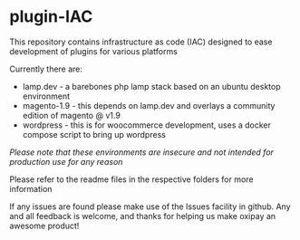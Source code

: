 # plugin-IAC

This repository contains infrastructure as code (IAC) designed to ease development of plugins for various platforms

Currently there are:
* lamp.dev - a barebones php lamp stack based on an ubuntu desktop environment
* magento-1.9 - this depends on lamp.dev and overlays a community edition of magento @ v1.9
* wordpress - this is for woocommerce development, uses a docker compose script to bring up wordpress

*Please note that these environments are insecure and not intended for production use for any reason*

Please refer to the readme files in the respective folders for more information

If any issues are found please make use of the Issues facility in github. Any and all feedback is welcome, and thanks for helping us make oxipay an awesome product!






